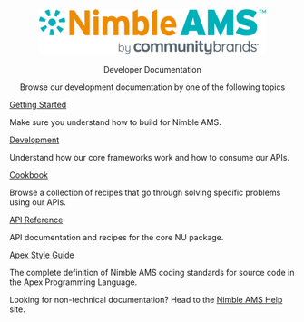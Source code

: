 <link href="https://unpkg.com/tailwindcss@^1.0/dist/tailwind.min.css" rel="stylesheet">
<p align="center">
    <img alt="Nimble AMS Logo" width="400px" src="_media/cb-nimbleams-logo.png" />
</p>

<div class="home-header m-8">
    <p align="center" class="text-3xl">Developer Documentation<p/>
    <p align="center" class="text-base text-gray-600">Browse our development documentation by one of the following topics</p>
</div>

<div class="grid grid-cols-3 gap-4 place-items-center">
  <div class="max-w-sm rounded overflow-hidden shadow-lg">
    <div class="px-6 py-4 h-56">
      <div class="font-bold text-xl mb-2"><a href="#/getting-started.md">Getting Started</a></div>
      <p class="text-gray-700 text-base">
        Make sure you understand how to build for Nimble AMS.
      </p>
    </div>
  </div>
  <div class="max-w-sm rounded overflow-hidden shadow-lg">
    <div class="px-6 py-4 h-56">
      <div class="font-bold text-xl mb-2"><a href="#/development/">Development</a></div>
      <p class="text-gray-700 text-base">
        Understand how our core frameworks work and how to consume our APIs.
      </p>
    </div>
  </div>
  <div class="max-w-sm rounded overflow-hidden shadow-lg">
    <div class="px-6 py-4 h-56">
      <div class="font-bold text-xl mb-2"><a href="#/cookbook/">Cookbook</a></div>
      <p class="text-gray-700 text-base">
        Browse a collection of recipes that go through solving specific problems using our APIs.
      </p>
    </div>
  </div>
  <div class="max-w-sm rounded overflow-hidden shadow-lg">
    <div class="px-6 py-4 h-56">
      <div class="font-bold text-xl mb-2"><a href="#/api-reference/">API Reference</a></div>
      <p class="text-gray-700 text-base">
        API documentation and recipes for the core NU package.
      </p>
    </div>
  </div>
  <div class="max-w-sm rounded overflow-hidden shadow-lg">
    <div class="px-6 py-4 h-56">
      <div class="font-bold text-xl mb-2"><a href="#/nams/">Apex Style Guide</a></div>
      <p class="text-gray-700 text-base">
        The complete definition of Nimble AMS coding standards for source code in the Apex Programming Language.
      </p>
    </div>
  </div>
</div>

<div class="m-8">
    <p class="text-gray-700 text-sm">
      Looking for non-technical documentation? Head to the <a href="https://help.nimbleams.com/">Nimble AMS Help</a> site.
    </p>
</div>
